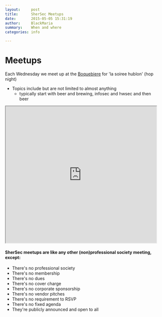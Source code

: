 ```yaml
---
layout:     post
title:      SherSec Meetups
date:       2015-05-05 15:31:19
author:     BlackMaria
summary:    When and where
categories: info

---
```



# Meetups
Each Wednesday we meet up at the [Boquebiere](http://boquebiere.com/) for 'la soiree hublon' (hop night)

* Topics include but are not limited to almost anything
    * typically start with beer and brewing, infosec and hwsec and then beer


<iframe src="https://www.google.com/maps/embed?pb=!1m14!1m8!1m3!1d11205.377450204745!2d-71.890771!3d45.402395!3m2!1i1024!2i768!4f13.1!3m3!1m2!1s0x0%3A0xfd5d561b52fb88b1!2zQm9xdcOpYmnDqHJl!5e0!3m2!1sen!2sca!4v1434115213465" width="99%" height="450"  ></iframe>


#### SherSec meetups are like any other (non)professional society meeting, except:

* There's no professional society
* There's no membership
* There's no dues
* There's no cover charge
* There's no corporate sponsorship
* There's no vendor pitches
* There's no requirement to RSVP
* There's no fixed agenda
* They're publicly announced and open to all

